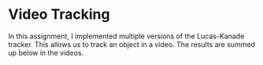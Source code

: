 # Video Tracking

In this assignment, I implemented multiple versions of the Lucas-Kanade tracker. This allows us to track an object in a video. The results are summed up below in the videos. 
